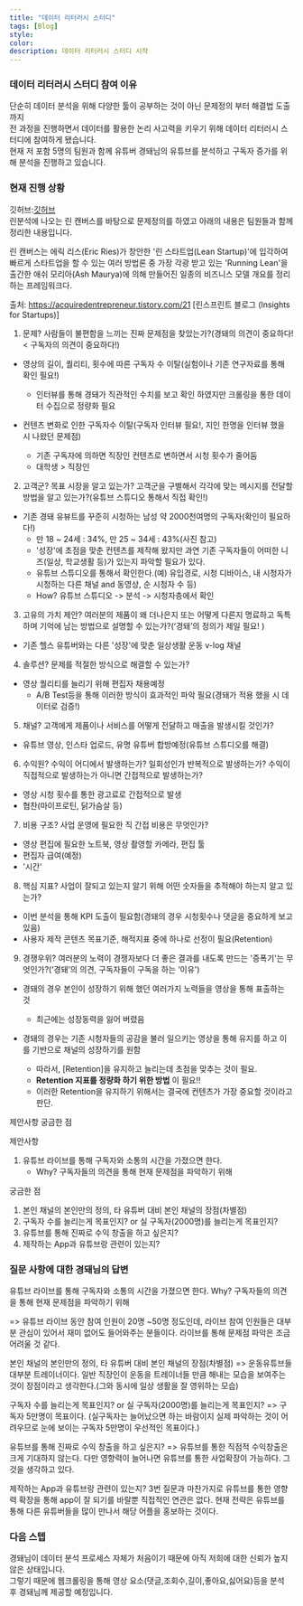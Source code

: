```yaml
---
title: "데이터 리터러시 스터디"
tags: [Blog]
style:
color:
description: 데이터 리터러시 스터디 시작
---
```

### 데이터 리터러시 스터디 참여 이유
단순히 데이터 분석을 위해 다양한 툴이 공부하는 것이 아닌 문제정의 부터 해결법 도출까지 <br/> 
전 과정을 진행하면서 데이터를 활용한 논리 사고력을 키우기 위해 데이터 리터러시 스터디에 참여하게 됐습니다. <br/>
현재 저 포함 5명의 팀원과 함께 유튜버 경돼님의 유튜브를 분석하고 구독자 증가를 위해 분석을 진행하고 있습니다. <br/>

### 현재 진행 상황
깃허브:[깃허브](https://github.com/DominKim/Data_literacy/issues/7) <br/>
린분석에 나오는 린 캔버스를 바탕으로 문제정의를 하였고 아래의 내용은 팀원들과 함께 정리한 내용입니다. <br/>

린 캔버스는 에릭 리스(Eric Ries)가 창안한 '린 스타트업(Lean Startup)'에 입각하여 빠르게 스타트업을 할 수 있는 여러 방법론 중 가장 각광 받고 있는 'Running Lean'을 출간한 애쉬 모리아(Ash Maurya)에 의해 만들어진 일종의 비즈니스 모델 개요를 정리하는 프레임워크다.

출처: https://acquiredentrepreneur.tistory.com/21 [린스프린트 블로그 (Insights for Startups)]

1. 문제? 사람들이 불편함을 느끼는 진짜 문제점을 찾았는가?(경돼의 의견이 중요하다! < 구독자의 의견이 중요하다!)

  - 영상의 길이, 퀄리티, 횟수에 따른 구독자 수 이탈(실험이나 기존 연구자료를 통해 확인 필요!)
    - 인터뷰를 통해 경돼가 직관적인 수치를 보고 확인 하였지만 크롤링을 통한 데이터 수집으로 정량화 필요

  - 컨텐츠 변화로 인한 구독자수 이탈(구독자 인터뷰 필요!, 지인 한명을 인터뷰 했을 시 나왔던 문제점)
    - 기존 구독자에 의하면 직장인 컨텐츠로 변하면서 시청 횟수가 줄어둠
    - 대학생 > 직장인

2. 고객군? 목표 시장을 알고 있는가? 고객군을 구별해서 각각에 맞는 메시지를 전달할 방법을 알고 있는가?(유튜브 스튜디오 통해서 직접 확인!)
  - 기존 경돼 유뷰트를 꾸준히 시청하는 남성 약 2000천여명의 구독자(확인이 필요하다!)
    - 만 18 ~ 24세 : 34%, 만 25 ~ 34세 : 43%(사진 참고)
    - '성장'에 초점을 맞춘 컨텐츠를 제작해 왔지만 과연 기존 구독자들이 어떠한 니즈(일상, 학교생활 등)가 있는지 파악할 필요가 있다.
    - 유튜브 스튜디오를 통해서 확인한다.(예) 유입경로, 시청 디바이스, 내 시청자가 시청하는 다른 채널 and 동영상, 순 시청자 수 등) 
    - How? 유튜브 스튜디오 -> 분석 -> 시청자층에서 확인

3. 고유의 가치 제안? 여러분의 제품이 왜 더나은지 또는 어떻게 다른지 명료하고 독특하며 기억에 남는 방법으로 설명할 수 있는가?(‘경돼’의 정의가 제일 필요! )
  - 기존 헬스 유튜버와는 다른 '성장'에 맞춘 일상생활 운동 v-log 채널

4. 솔루션? 문제를 적절한 방식으로 해결할 수 있는가?
  - 영상 퀄리티를 늘리기 위해 편집자 채용예정
    - A/B Test등을 통해 이러한 방식이 효과적인 파악 필요(경돼가 적용 했을 시 데이터로 검증!)

5. 채널? 고객에게 제품이나 서비스를 어떻게 전달하고 매출을 발생시킬 것인가?
  - 유튜브 영상, 인스타 업로드, 유명 유튜버 합방예정(유튜브 스튜디오를 해결)

6. 수익원? 수익이 어디에서 발생하는가? 일회성인가 반복적으로 발생하는가? 수익이 직접적으로 발생하는가 아니면 간접적으로 발생하는가?
  - 영상 시청 횟수를 통한 광고료로 간접적으로 발생
  - 협찬(마이프로틴, 닭가슴살 등)

7. 비용 구조? 사업 운영에 필요한 직 간접 비용은 무엇인가?
  - 영상 편집에 필요한 노트북, 영상 촬영할 카메라, 편집 툴
  - 편집자 급여(예정)
  - '시간'

8. 핵심 지표? 사업이 잘되고 있는지 알기 위해 어떤 숫자들을 추적해야 하는지 알고 있는가?
  - 이번 분석을 통해 KPI 도출이 필요함(경돼의 경우 시청횟수나 댓글을 중요하게 보고 있음)
  - 사용자 제작 콘텐츠 목표기준, 해적지표 중에 하나로 선정이 필요(Retention)

9. 경쟁우위? 여러분의 노력이 경쟁자보다 더 좋은 결과를 내도록 만드는 '증폭기'는 무엇인가?(‘경돼’의 의견, 구독자들이 구독을 하는 ‘이유')
  - 경돼의 경우 본인이 성장하기 위해 했던 여러가지 노력들을 영상을 통해 표출하는 것
    - 최근에는 성장동력을 잃어 버렸음

- 경돼의 경우는 기존 시청자들의 공감을 불러 일으키는 영상을 통해 유지를 하고 이를 기반으로 채널의 성장하기를 원함
  - 따라서, [Retention]을  유지하고 늘리는데 초점을 맞추는 것이 필요.
  - __Retention 지표를 정량화 하기 위한 방법__ 이 필요!!
  - 이러한 Retention을 유지하기 위해서는 결국에 컨텐츠가 가장 중요할 것이라고 판단.


제안사항 궁금한 점

제안사항
1. 유튜브 라이브를 통해 구독자와 소통의 시간을 가졌으면 한다.
    - Why? 구독자들의 의견을 통해 현재 문제점을 파악하기 위해


궁금한 점
1. 본인 채널의 본인만의 정의, 타 유튜버 대비 본인 채널의 장점(차별점)
2. 구독자 수를 늘리는게 목표인지? or 실 구독자(2000명)를 늘리는게 목표인지?
3. 유튜브를 통해 진짜로 수익 창출을 하고 싶은지?
4. 제작하는 App과 유튜브랑 관련이 있는지?

### 질문 사항에 대한 경돼님의 답변


유튜브 라이브를 통해 구독자와 소통의 시간을 가졌으면 한다.
Why? 구독자들의 의견을 통해 현재 문제점을 파악하기 위해

=> 유튜브 라이브 동안 참여 인원이 20명 ~50명 정도인데, 라이브 참여 인원들은 대부분 관심이 있어서 재미 없어도 들어와주는 분들이다. 라이브를 통해 문제점 파악은 조금 어려울 것 같다. 

본인 채널의 본인만의 정의, 타 유튜버 대비 본인 채널의 장점(차별점)
=> 운동유튜브들 대부분 트레이너이다. 일반 직장인이 운동을 트레이너들 만큼 해내는 모습을 보여주는 것이 장점이라고 생각한다.(그와 동시에 일상 생활을 잘 영위하는 모습)

구독자 수를 늘리는게 목표인지? or 실 구독자(2000명)를 늘리는게 목표인지?
=> 구독자 5만명이 목표이다. (실구독자는 늘어났으면 하는 바람이지 실제 파악하는 것이 어려우므로 눈에 보이는 구독자 5만명이 우선적인 목표이다.)


유튜브를 통해 진짜로 수익 창출을 하고 싶은지?
=> 유튜브를 통한 직점적 수익창출은 크게 기대하지 않는다. 다만 영향력이 늘어나면 유튜브를 통한 사업확장이 가능하다. 그것을 생각하고 있다.

제작하는 App과 유튜브랑 관련이 있는지?
3번 질문과 마찬가지로 유튜브를 통한 영향력 확장을 통해 app이 잘 되기를 바랄뿐 직접적인 연관은 없다. 현재 전략은 유튜브를 통해 다른 유튜버들을 많이 만나서 해당 어플을 홍보하는 것이다.


### 다음 스텝
경돼님이 데이터 분석 프로세스 자체가 처음이기 때문에 아직 저희에 대한 신뢰가 높지 않은 상태입니다. <br/>
그렇기 때문에 웹크롤링을 통해 영상 요소(댓글,조회수,길이,좋아요,싫어요)등을 분석 후 경돼님께 제공할 예정입니다.
